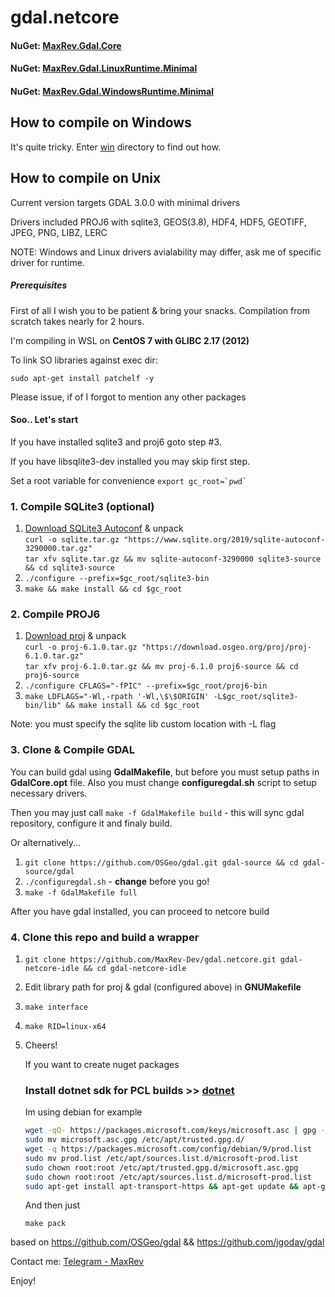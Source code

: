 # gdal.netcore

#### NuGet: [MaxRev.Gdal.Core](https://www.nuget.org/packages/MaxRev.Gdal.Core/) <br/>
#### NuGet: [MaxRev.Gdal.LinuxRuntime.Minimal](https://www.nuget.org/packages/MaxRev.Gdal.LinuxRuntime.Minimal/) <br/>
#### NuGet: [MaxRev.Gdal.WindowsRuntime.Minimal](https://www.nuget.org/packages/MaxRev.Gdal.WindowsRuntime.Minimal/)

## **How to compile on Windows**

It's quite tricky. Enter [win](win/) directory to find out how.

## **How to compile on Unix**

Current version targets GDAL 3.0.0 with minimal drivers

Drivers included PROJ6 with sqlite3, GEOS(3.8), HDF4, HDF5, GEOTIFF, JPEG, PNG, LIBZ, LERC

NOTE: Windows and Linux drivers avialability may differ, ask me of specific driver for runtime.

##### Prerequisites

First of all I wish you to be patient & bring your snacks. Compilation from scratch takes nearly for 2 hours.

I'm compiling in WSL on **CentOS 7 with GLIBC 2.17 (2012)**

To link SO libraries against exec dir: 

  `sudo apt-get install patchelf -y`

Please issue, if of I forgot to mention any other packages

#### Soo.. Let's start

If you have installed sqlite3 and proj6 goto step #3.

If you have libsqlite3-dev installed you may skip first step.

Set a root variable for convenience
``export gc_root=`pwd` ``

### 1. Compile SQLite3 (optional)

1. [Download SQLite3 Autoconf](https://www.sqlite.org/download.html) & unpack  <br>
  `curl -o sqlite.tar.gz "https://www.sqlite.org/2019/sqlite-autoconf-3290000.tar.gz"` <br>
  `tar xfv sqlite.tar.gz && mv sqlite-autoconf-3290000 sqlite3-source && cd sqlite3-source`
2. `./configure --prefix=$gc_root/sqlite3-bin`  
3. `make && make install && cd $gc_root`

### 2. Compile PROJ6 

1. [Download proj](https://proj.org/download.html) & unpack <br>
  `curl -o proj-6.1.0.tar.gz "https://download.osgeo.org/proj/proj-6.1.0.tar.gz"` <br>
  `tar xfv proj-6.1.0.tar.gz && mv proj-6.1.0 proj6-source && cd proj6-source`
2. `./configure CFLAGS="-fPIC" --prefix=$gc_root/proj6-bin`
3.  `make LDFLAGS="-Wl,-rpath '-Wl,\$\$ORIGIN' -L$gc_root/sqlite3-bin/lib" && make install && cd $gc_root`        

  Note: you must specify the sqlite lib custom location with -L flag

### 3. Clone & Compile GDAL

You can build gdal using **GdalMakefile**, but before you must setup paths in **GdalCore.opt** file.
Also you must change **configuregdal.sh** script to setup necessary drivers.

Then you may just call `make -f GdalMakefile build` - this will sync gdal repository, configure it and finaly build.

Or alternatively...
1. `git clone https://github.com/OSGeo/gdal.git gdal-source && cd gdal-source/gdal`
2. `./configuregdal.sh`   - **change** before you go!
3. `make -f GdalMakefile full`

After you have gdal installed, you can proceed to netcore build                                                                           

### 4. Clone this repo and build a wrapper

1. `git clone https://github.com/MaxRev-Dev/gdal.netcore.git gdal-netcore-idle && cd gdal-netcore-idle `
2. Edit library path for proj & gdal (configured above) in **GNUMakefile**
3. `make interface` 
4. `make RID=linux-x64`
5. Cheers!

   

   If you want to create nuget packages 

   ### **Install dotnet sdk for PCL builds** >> [dotnet](https://dotnet.microsoft.com/learn/dotnet/hello-world-tutorial/install)

   Im using debian for example

   ```bash
   wget -qO- https://packages.microsoft.com/keys/microsoft.asc | gpg --dearmor > microsoft.asc.gpg
   sudo mv microsoft.asc.gpg /etc/apt/trusted.gpg.d/
   wget -q https://packages.microsoft.com/config/debian/9/prod.list
   sudo mv prod.list /etc/apt/sources.list.d/microsoft-prod.list
   sudo chown root:root /etc/apt/trusted.gpg.d/microsoft.asc.gpg
   sudo chown root:root /etc/apt/sources.list.d/microsoft-prod.list
   sudo apt-get install apt-transport-https && apt-get update && apt-get install dotnet-sdk-2.2
   ```

   And then just

   `make pack`

based on https://github.com/OSGeo/gdal && https://github.com/jgoday/gdal

Contact me: [Telegram - MaxRev](http://t.me/maxrev)

Enjoy!

